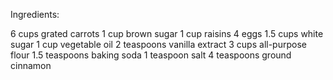 Ingredients:

6 cups grated carrots
1 cup brown sugar
1 cup raisins
4 eggs
1.5 cups white sugar
1 cup vegetable oil
2 teaspoons vanilla extract
3 cups all-purpose flour
1.5 teaspoons baking soda
1 teaspoon salt
4 teaspoons ground cinnamon
